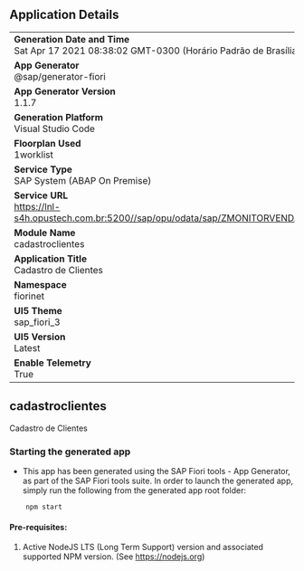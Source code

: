 ## Application Details
|               |
| ------------- |
|**Generation Date and Time**<br>Sat Apr 17 2021 08:38:02 GMT-0300 (Horário Padrão de Brasília)|
|**App Generator**<br>@sap/generator-fiori|
|**App Generator Version**<br>1.1.7|
|**Generation Platform**<br>Visual Studio Code|
|**Floorplan Used**<br>1worklist|
|**Service Type**<br>SAP System (ABAP On Premise)|
|**Service URL**<br>https://lnl-s4h.opustech.com.br:5200//sap/opu/odata/sap/ZMONITORVENDAS_SRV
|**Module Name**<br>cadastroclientes|
|**Application Title**<br>Cadastro de Clientes|
|**Namespace**<br>fiorinet|
|**UI5 Theme**<br>sap_fiori_3|
|**UI5 Version**<br>Latest|
|**Enable Telemetry**<br>True|

## cadastroclientes

Cadastro de Clientes

### Starting the generated app

-   This app has been generated using the SAP Fiori tools - App Generator, as part of the SAP Fiori tools suite.  In order to launch the generated app, simply run the following from the generated app root folder:

```
    npm start
```


#### Pre-requisites:

1. Active NodeJS LTS (Long Term Support) version and associated supported NPM version.  (See https://nodejs.org)


